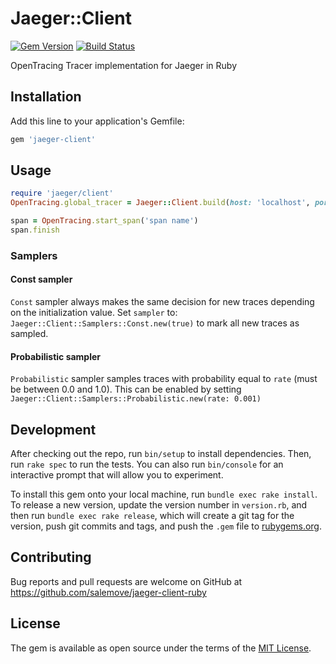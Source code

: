 Jaeger::Client
================
[![Gem Version](https://badge.fury.io/rb/jaeger-client.svg)](https://rubygems.org/gems/jaeger-client)
[![Build Status](https://travis-ci.org/salemove/jaeger-client-ruby.svg)](https://travis-ci.org/salemove/jaeger-client-ruby)

OpenTracing Tracer implementation for Jaeger in Ruby

## Installation

Add this line to your application's Gemfile:

```ruby
gem 'jaeger-client'
```

## Usage

```ruby
require 'jaeger/client'
OpenTracing.global_tracer = Jaeger::Client.build(host: 'localhost', port: 6831, service_name: 'echo')

span = OpenTracing.start_span('span name')
span.finish
```

### Samplers

#### Const sampler

`Const` sampler always makes the same decision for new traces depending on the initialization value. Set `sampler` to: `Jaeger::Client::Samplers::Const.new(true)` to mark all new traces as sampled.

#### Probabilistic sampler

`Probabilistic` sampler samples traces with probability equal to `rate` (must be between 0.0 and 1.0). This can be enabled by setting `Jaeger::Client::Samplers::Probabilistic.new(rate: 0.001)`

## Development

After checking out the repo, run `bin/setup` to install dependencies. Then, run `rake spec` to run the tests. You can also run `bin/console` for an interactive prompt that will allow you to experiment.

To install this gem onto your local machine, run `bundle exec rake install`. To release a new version, update the version number in `version.rb`, and then run `bundle exec rake release`, which will create a git tag for the version, push git commits and tags, and push the `.gem` file to [rubygems.org](https://rubygems.org).

## Contributing

Bug reports and pull requests are welcome on GitHub at https://github.com/salemove/jaeger-client-ruby


## License

The gem is available as open source under the terms of the [MIT License](http://opensource.org/licenses/MIT).

